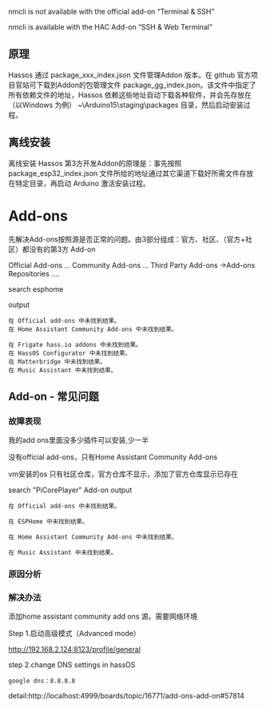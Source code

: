


nmcli is not available with the official add-on “Terminal & SSH”

nmcli is available with the HAC Add-on “SSH & Web Terminal”



## 原理
Hassos  通过 package_xxx_index.json 文件管理Addon 版本。在 github 官方项目官站可下载到Addon的包管理文件 package_gg_index.json。该文件中指定了所有依赖文件的地址，Hassos 依赖这些地址自动下载各种软件，并会先存放在（以Windows 为例） ~\Arduino15\staging\packages 目录，然后启动安装过程。

## 离线安装
离线安装 Hassos  第3方开发Addon的原理是：事先按照 package_esp32_index.json 文件所给的地址通过其它渠道下载好所需文件存放在特定目录，再启动 Arduino 激活安装过程。



# Add-ons
先解决Add-ons按照源是否正常的问题。由3部分组成：官方、社区、（官方+社区）都没有的第3方 Add-on

Official Add-ons
...
Community Add-ons
...
Third Party Add-ons ->Add-ons Repositories
....

search esphome

output

~~~
在 Official add-ons 中未找到结果。
在 Home Assistant Community Add-ons 中未找到结果。

在 Frigate hass.io addons 中未找到结果。
在 HassOS Configurator 中未找到结果。
在 Matterbridge 中未找到结果。
在 Music Assistant 中未找到结果。
~~~

## Add-on - 常见问题

### 故障表现
我的add ons里面没多少插件可以安装,少一半

没有official add-ons，只有Home Assistant Community Add-ons

vm安装的os 只有社区仓库，官方仓库不显示，添加了官方仓库显示已存在

search "PiCorePlayer" Add-on
output
~~~
在 Official add-ons 中未找到结果。

在 ESPHome 中未找到结果。

在 Home Assistant Community Add-ons 中未找到结果。

在 Music Assistant 中未找到结果。
~~~
### 原因分析


### 解决办法

添加home assistant community add ons 源。需要网络环境

Step 1.启动高级模式（Advanced mode）

http://192.168.2.124:8123/profile/general

step 2.change DNS settings in hassOS
~~~
google dns：8.8.8.8
~~~

detail:http://localhost:4999/boards/topic/16771/add-ons-add-on#57814













